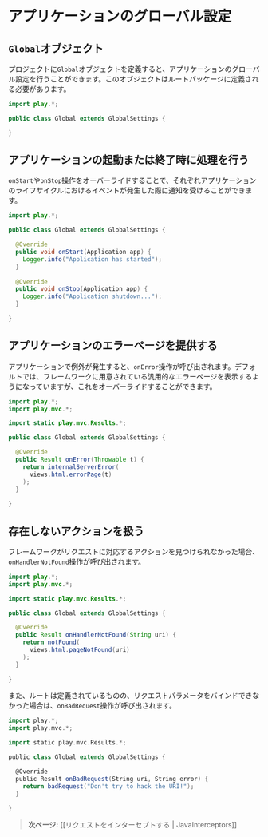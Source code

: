 <!-- translated -->
<!--
# Application global settings
-->
# アプリケーションのグローバル設定
  
<!--
## The Global object
-->
## `Global`オブジェクト

<!--
Defining a `Global` object in your project allows you to handle global settings for your application. This object must be defined in the root package.
-->
プロジェクトに`Global`オブジェクトを定義すると、アプリケーションのグローバル設定を行うことができます。このオブジェクトはルートパッケージに定義される必要があります。

```java
import play.*;

public class Global extends GlobalSettings {

}
```

<!--
## Intercepting application start-up and shutdown
-->
## アプリケーションの起動または終了時に処理を行う

<!--
You can override the `onStart` and `onStop` operation to be notified of the corresponding application lifecycle events:
-->
`onStart`や`onStop`操作をオーバーライドすることで、それぞれアプリケーションのライフサイクルにおけるイベントが発生した際に通知を受けることができます。

```java
import play.*;

public class Global extends GlobalSettings {

  @Override
  public void onStart(Application app) {
    Logger.info("Application has started");
  }  
  
  @Override
  public void onStop(Application app) {
    Logger.info("Application shutdown...");
  }  
    
}
```

<!--
## Providing an application error page
-->
## アプリケーションのエラーページを提供する
  
<!--
When an exception occurs in your application, the `onError` operation will be called. The default is to use the internal framework error page. You can override this:
-->
アプリケーションで例外が発生すると、`onError`操作が呼び出されます。デフォルトでは、フレームワークに用意されている汎用的なエラーページを表示するようになっていますが、これをオーバーライドすることができます。

```java
import play.*;
import play.mvc.*;

import static play.mvc.Results.*;

public class Global extends GlobalSettings {

  @Override
  public Result onError(Throwable t) {
    return internalServerError(
      views.html.errorPage(t)
    );
  }  
    
}
```

<!--
## Handling action not found
-->
## 存在しないアクションを扱う

<!--
If the framework doesn’t find an action method for a request, the `onHandlerNotFound` operation will be called:
-->
フレームワークがリクエストに対応するアクションを見つけられなかった場合、`onHandlerNotFound`操作が呼び出されます。

```java
import play.*;
import play.mvc.*;

import static play.mvc.Results.*;

public class Global extends GlobalSettings {

  @Override
  public Result onHandlerNotFound(String uri) {
    return notFound(
      views.html.pageNotFound(uri)
    );
  }  
    
}
```

<!--
The `onBadRequest` operation will be called if a route was found, but it was not possible to bind the request parameters:
-->
また、ルートは定義されているものの、リクエストパラメータをバインドできなかった場合は、`onBadRequest`操作が呼び出されます。

```scala
import play.*;
import play.mvc.*;

import static play.mvc.Results.*;

public class Global extends GlobalSettings {

  @Override
  public Result onBadRequest(String uri, String error) {
    return badRequest("Don't try to hack the URI!");
  }  
    
}
```

<!--
> **Next:** [[Intercepting requests | JavaInterceptors]]
-->
> **次ページ:** [[リクエストをインターセプトする | JavaInterceptors]]
